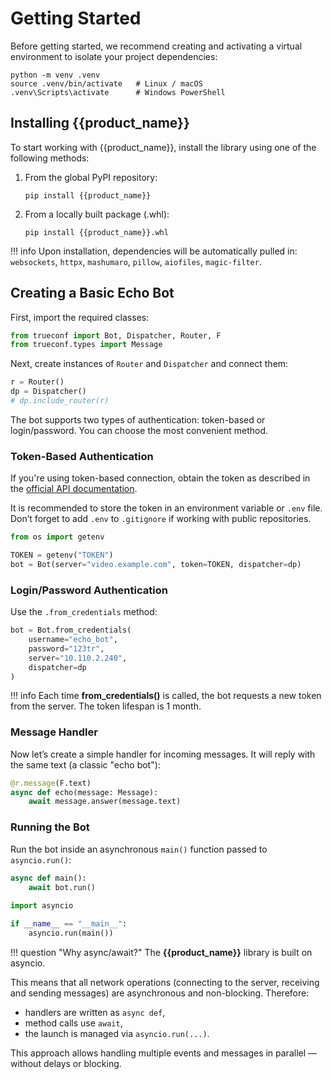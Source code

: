 # Getting Started

Before getting started, we recommend creating and activating a virtual environment to isolate your project dependencies:

```shell
python -m venv .venv
source .venv/bin/activate   # Linux / macOS
.venv\Scripts\activate      # Windows PowerShell
```

## Installing {{product_name}}

To start working with {{product_name}}, install the library using one of the following methods:

1. From the global PyPI repository:

   ```shell
   pip install {{product_name}}
   ```
2. From a locally built package (.whl):

   ```shell
   pip install {{product_name}}.whl
   ```

!!! info
    Upon installation, dependencies will be automatically pulled in: `websockets`, `httpx`, `mashumaro`, `pillow`, `aiofiles`, `magic-filter`.

## Creating a Basic Echo Bot

First, import the required classes:

```python
from trueconf import Bot, Dispatcher, Router, F
from trueconf.types import Message
```

Next, create instances of `Router` and `Dispatcher` and connect them:

```python
r = Router()
dp = Dispatcher()
# dp.include_router(r)
```

The bot supports two types of authentication: token-based or login/password. You can choose the most convenient method.

### Token-Based Authentication

If you're using token-based connection, obtain the token as described in the [official API documentation](https://trueconf.ru/docs/chatbot-connector/ru/connect-and-auth/#access-token).

It is recommended to store the token in an environment variable or `.env` file. Don’t forget to add `.env` to `.gitignore` if working with public repositories.

```python
from os import getenv

TOKEN = getenv("TOKEN")
bot = Bot(server="video.example.com", token=TOKEN, dispatcher=dp)
```

### Login/Password Authentication

Use the `.from_credentials` method:

```python
bot = Bot.from_credentials(
    username="echo_bot",
    password="123tr",
    server="10.110.2.240",
    dispatcher=dp
)
```

!!! info
    Each time **from\_credentials()** is called, the bot requests a new token from the server.
    The token lifespan is 1 month.

### Message Handler

Now let’s create a simple handler for incoming messages. It will reply with the same text (a classic "echo bot"):

```python
@r.message(F.text)
async def echo(message: Message):
    await message.answer(message.text)
```

### Running the Bot

Run the bot inside an asynchronous `main()` function passed to `asyncio.run()`:

```python
async def main():
    await bot.run()
    
import asyncio

if __name__ == "__main__":
    asyncio.run(main())
```

!!! question "Why async/await?"
    The **{{product_name}}** library is built on asyncio.

This means that all network operations (connecting to the server, receiving and sending messages) are asynchronous and non-blocking. Therefore:

* handlers are written as `async def`,
* method calls use `await`,
* the launch is managed via `asyncio.run(...)`.

This approach allows handling multiple events and messages in parallel — without delays or blocking.
